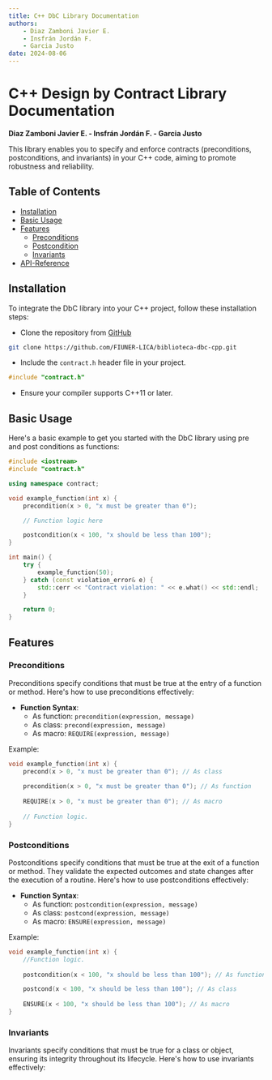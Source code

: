 ```yaml
---
title: C++ DbC Library Documentation
authors:
    - Diaz Zamboni Javier E.
    - Insfrán Jordán F.
    - Garcia Justo
date: 2024-08-06
---
```


# C++ Design by Contract Library Documentation

**Diaz Zamboni Javier E. - Insfrán Jordán F. - Garcia Justo**

This library enables you to specify and enforce contracts (preconditions, postconditions, and invariants) in your C++ code, aiming to promote robustness and reliability.

## Table of Contents

- [Installation](#installation)
- [Basic Usage](#basic-usage)
- [Features](#features)
    - [Preconditions](#preconditions)
    - [Postcondition](#postconditions)
    - [Invariants](#invariants)
- [API-Reference](apireference.md)

## Installation

To integrate the DbC library into your C++ project, follow these installation steps:

- Clone the repository from [GitHub](https://github.com/FIUNER-LICA/biblioteca-dbc-cpp)

```bash
git clone https://github.com/FIUNER-LICA/biblioteca-dbc-cpp.git
```

- Include the `contract.h` header file in your project.

```cpp
#include "contract.h"
```

- Ensure your compiler supports C++11 or later.

## Basic Usage

Here's a basic example to get you started with the DbC library using pre and post conditions as functions:

```cpp
#include <iostream>
#include "contract.h"

using namespace contract;

void example_function(int x) {
    precondition(x > 0, "x must be greater than 0");

    // Function logic here

    postcondition(x < 100, "x should be less than 100");
}

int main() {
    try {
        example_function(50);
    } catch (const violation_error& e) {
        std::cerr << "Contract violation: " << e.what() << std::endl;
    }

    return 0;
}
```

## Features

### Preconditions
Preconditions specify conditions that must be true at the entry of a function or method. Here's how to use preconditions effectively:

- **Function Syntax**:
    - As function: `precondition(expression, message)`
    - As class: `precond(expression, message)`
    - As macro: `REQUIRE(expression, message)`

Example:
```cpp
void example_function(int x) {
    precond(x > 0, "x must be greater than 0"); // As class
    
    precondition(x > 0, "x must be greater than 0"); // As function
    
    REQUIRE(x > 0, "x must be greater than 0"); // As macro
    
    // Function logic.
}
```

### Postconditions
Postconditions specify conditions that must be true at the exit of a function or method. They validate the expected outcomes and state changes after the execution of a routine. Here's how to use postconditions effectively:

- **Function Syntax**:
    - As function: `postcondition(expression, message)`
    - As class: `postcond(expression, message)`
    - As macro: `ENSURE(expression, message)`

Example:
```cpp
void example_function(int x) {    
    //Function logic.   
    
    postcondition(x < 100, "x should be less than 100"); // As function

    postcond(x < 100, "x should be less than 100"); // As class
    
    ENSURE(x < 100, "x should be less than 100"); // As macro
}
```

### Invariants
Invariants specify conditions that must be true for a class or object, ensuring its integrity throughout its lifecycle. Here's how to use invariants effectively:


